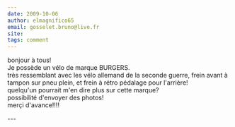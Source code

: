 ```yaml
---
date: 2009-10-06
author: elmagnifico65
email: gosselet.bruno@live.fr
site: 
tags: comment
---
```


<p>bonjour à tous!<br />
Je possède un vélo de marque BURGERS.<br />
très ressemblant avec les vélo allemand de la seconde guerre, frein avant à tampon sur pneu plein, et frein à rétro pédalage pour l'arrière!<br />
quelqu'un pourrait m'en dire plus sur cette marque?<br />
possibilité d'envoyer des photos!<br />
merçi d'avance!!!!</p>
---